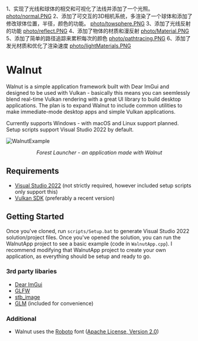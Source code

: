 1、实现了光线和球体的相交和可视化了法线并添加了一个光照。
[photo/normal.PNG](https://github.com/oney2033/Cherno-RayTracing/blob/main/photo/normal.PNG)
2、添加了可交互的3D相机系统，多渲染了一个球体和添加了修改球体位置，半径，颜色的功能。
[photo/towsphere.PNG](https://github.com/oney2033/Cherno-RayTracing/blob/main/photo/towsphere.PNG)
3、添加了光线反射的功能
[photo/reflect.PNG](https://github.com/oney2033/Cherno-RayTracing/blob/main/photo/reflect.PNG)
4、添加了物体的材质和漫反射
[photo/Material.PNG](https://github.com/oney2033/Cherno-RayTracing/blob/main/photo/Material.PNG)
5、添加了简单的路径追踪来累积每次的颜色
[photo/pathtracing.PNG](https://github.com/oney2033/Cherno-RayTracing/blob/main/photo/pathtracing.PNG)
6、添加了发光材质和优化了渲染速度
[photo/lightMaterials.PNG](https://github.com/oney2033/Cherno-RayTracing/blob/main/photo/lightMaterials.PNG)
# Walnut

Walnut is a simple application framework built with Dear ImGui and designed to be used with Vulkan - basically this means you can seemlessly blend real-time Vulkan rendering with a great UI library to build desktop applications. The plan is to expand Walnut to include common utilities to make immediate-mode desktop apps and simple Vulkan applications.

Currently supports Windows - with macOS and Linux support planned. Setup scripts support Visual Studio 2022 by default.

![WalnutExample](https://hazelengine.com/images/ForestLauncherScreenshot.jpg)
_<center>Forest Launcher - an application made with Walnut</center>_

## Requirements
- [Visual Studio 2022](https://visualstudio.com) (not strictly required, however included setup scripts only support this)
- [Vulkan SDK](https://vulkan.lunarg.com/sdk/home#windows) (preferably a recent version)

## Getting Started
Once you've cloned, run `scripts/Setup.bat` to generate Visual Studio 2022 solution/project files. Once you've opened the solution, you can run the WalnutApp project to see a basic example (code in `WalnutApp.cpp`). I recommend modifying that WalnutApp project to create your own application, as everything should be setup and ready to go.

### 3rd party libaries
- [Dear ImGui](https://github.com/ocornut/imgui)
- [GLFW](https://github.com/glfw/glfw)
- [stb_image](https://github.com/nothings/stb)
- [GLM](https://github.com/g-truc/glm) (included for convenience)

### Additional
- Walnut uses the [Roboto](https://fonts.google.com/specimen/Roboto) font ([Apache License, Version 2.0](https://www.apache.org/licenses/LICENSE-2.0))
